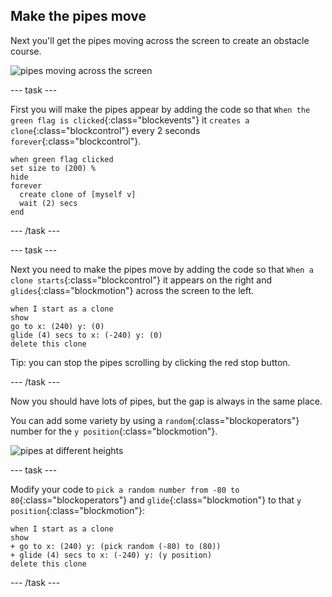 ## Make the pipes move

Next you'll get the pipes moving across the screen to create an obstacle course.

![pipes moving across the screen](images/flappy-clones-test.png)

--- task ---

First you will make the pipes appear by adding the code so that `When the green flag is clicked`{:class="blockevents"} it `creates a clone`{:class="blockcontrol"} every 2 seconds `forever`{:class="blockcontrol"}. 

```blocks
when green flag clicked
set size to (200) %
hide
forever 
  create clone of [myself v]
  wait (2) secs
end
```

--- /task ---

--- task ---

Next you need to make the pipes move by adding the code so that `When a clone starts`{:class="blockcontrol"} it appears on the right and `glides`{:class="blockmotion"} across the screen to the left.

```blocks
when I start as a clone
show
go to x: (240) y: (0)
glide (4) secs to x: (-240) y: (0)
delete this clone
```

Tip: you can stop the pipes scrolling by clicking the red stop button.

--- /task ---

Now you should have lots of pipes, but the gap is always in the same place. 

You can add some variety by using a `random`{:class="blockoperators"} number for the `y position`{:class="blockmotion"}.

![pipes at different heights](images/flappy-height-test.png)

--- task ---

Modify your code to `pick a random number from -80 to 80`{:class="blockoperators"} and `glide`{:class="blockmotion"} to that `y position`{:class="blockmotion"}:

```blocks
when I start as a clone
show
+ go to x: (240) y: (pick random (-80) to (80))
+ glide (4) secs to x: (-240) y: (y position)
delete this clone
```

--- /task ---

